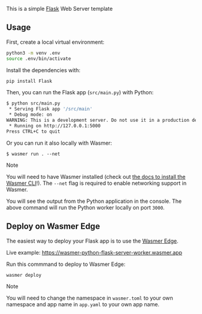 This is a simple [Flask](https://flask.palletsprojects.com/en/3.0.x/) Web Server template


## Usage

First, create a local virtual environment:

```bash
python3 -m venv .env
source .env/bin/activate
```

Install the dependencies with:

```bash
pip install Flask
```

Then, you can run the Flask app (`src/main.py`) with Python:

```bash
$ python src/main.py
 * Serving Flask app '/src/main'
 * Debug mode: on
WARNING: This is a development server. Do not use it in a production deployment. Use a production WSGI server instead.
 * Running on http://127.0.0.1:5000
Press CTRL+C to quit
```

Or you can run it also locally with Wasmer:

```shell
$ wasmer run . --net
```

> [!NOTE]
> You will need to have Wasmer installed (check out [the docs to install the Wasmer CLI](https://docs.wasmer.io/install)!). 
> The `--net` flag is required to enable networking support in Wasmer.

You will see the output from the Python application in the console. The above command will run the Python worker locally on port `3000`.


## Deploy on Wasmer Edge

The easiest way to deploy your Flask app is to use the [Wasmer Edge](https://wasmer.io/products/edge).

Live example: https://wasmer-python-flask-server-worker.wasmer.app

Run this commmand to deploy to Wasmer Edge:

```bash
wasmer deploy
```

> [!NOTE]
> You will need to change the namespace in `wasmer.toml` to your own namespace and app name in `app.yaml` to your own app name.
